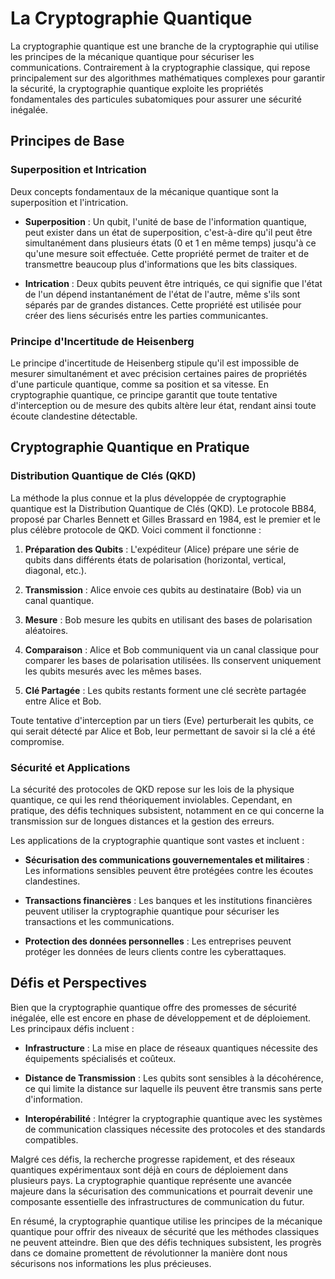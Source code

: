 # La Cryptographie Quantique

La cryptographie quantique est une branche de la cryptographie qui utilise les principes de la mécanique quantique pour sécuriser les communications. Contrairement à la cryptographie classique, qui repose principalement sur des algorithmes mathématiques complexes pour garantir la sécurité, la cryptographie quantique exploite les propriétés fondamentales des particules subatomiques pour assurer une sécurité inégalée.

## Principes de Base

### Superposition et Intrication

Deux concepts fondamentaux de la mécanique quantique sont la superposition et l'intrication.

- **Superposition** : Un qubit, l'unité de base de l'information quantique, peut exister dans un état de superposition, c'est-à-dire qu'il peut être simultanément dans plusieurs états (0 et 1 en même temps) jusqu'à ce qu'une mesure soit effectuée. Cette propriété permet de traiter et de transmettre beaucoup plus d'informations que les bits classiques.
  
- **Intrication** : Deux qubits peuvent être intriqués, ce qui signifie que l'état de l'un dépend instantanément de l'état de l'autre, même s'ils sont séparés par de grandes distances. Cette propriété est utilisée pour créer des liens sécurisés entre les parties communicantes.

### Principe d'Incertitude de Heisenberg

Le principe d'incertitude de Heisenberg stipule qu'il est impossible de mesurer simultanément et avec précision certaines paires de propriétés d'une particule quantique, comme sa position et sa vitesse. En cryptographie quantique, ce principe garantit que toute tentative d'interception ou de mesure des qubits altère leur état, rendant ainsi toute écoute clandestine détectable.

## Cryptographie Quantique en Pratique

### Distribution Quantique de Clés (QKD)

La méthode la plus connue et la plus développée de cryptographie quantique est la Distribution Quantique de Clés (QKD). Le protocole BB84, proposé par Charles Bennett et Gilles Brassard en 1984, est le premier et le plus célèbre protocole de QKD. Voici comment il fonctionne :

1. **Préparation des Qubits** : L'expéditeur (Alice) prépare une série de qubits dans différents états de polarisation (horizontal, vertical, diagonal, etc.).

2. **Transmission** : Alice envoie ces qubits au destinataire (Bob) via un canal quantique.

3. **Mesure** : Bob mesure les qubits en utilisant des bases de polarisation aléatoires.

4. **Comparaison** : Alice et Bob communiquent via un canal classique pour comparer les bases de polarisation utilisées. Ils conservent uniquement les qubits mesurés avec les mêmes bases.

5. **Clé Partagée** : Les qubits restants forment une clé secrète partagée entre Alice et Bob.

Toute tentative d'interception par un tiers (Eve) perturberait les qubits, ce qui serait détecté par Alice et Bob, leur permettant de savoir si la clé a été compromise.

### Sécurité et Applications

La sécurité des protocoles de QKD repose sur les lois de la physique quantique, ce qui les rend théoriquement inviolables. Cependant, en pratique, des défis techniques subsistent, notamment en ce qui concerne la transmission sur de longues distances et la gestion des erreurs.

Les applications de la cryptographie quantique sont vastes et incluent :

- **Sécurisation des communications gouvernementales et militaires** : Les informations sensibles peuvent être protégées contre les écoutes clandestines.

- **Transactions financières** : Les banques et les institutions financières peuvent utiliser la cryptographie quantique pour sécuriser les transactions et les communications.

- **Protection des données personnelles** : Les entreprises peuvent protéger les données de leurs clients contre les cyberattaques.

## Défis et Perspectives

Bien que la cryptographie quantique offre des promesses de sécurité inégalée, elle est encore en phase de développement et de déploiement. Les principaux défis incluent :

- **Infrastructure** : La mise en place de réseaux quantiques nécessite des équipements spécialisés et coûteux.

- **Distance de Transmission** : Les qubits sont sensibles à la décohérence, ce qui limite la distance sur laquelle ils peuvent être transmis sans perte d'information.

- **Interopérabilité** : Intégrer la cryptographie quantique avec les systèmes de communication classiques nécessite des protocoles et des standards compatibles.

Malgré ces défis, la recherche progresse rapidement, et des réseaux quantiques expérimentaux sont déjà en cours de déploiement dans plusieurs pays. La cryptographie quantique représente une avancée majeure dans la sécurisation des communications et pourrait devenir une composante essentielle des infrastructures de communication du futur.

En résumé, la cryptographie quantique utilise les principes de la mécanique quantique pour offrir des niveaux de sécurité que les méthodes classiques ne peuvent atteindre. Bien que des défis techniques subsistent, les progrès dans ce domaine promettent de révolutionner la manière dont nous sécurisons nos informations les plus précieuses.